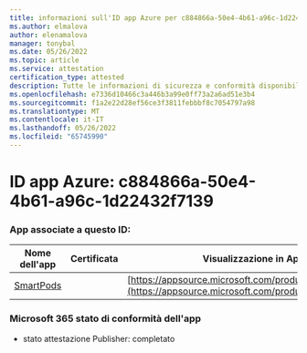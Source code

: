 ```yaml
---
title: informazioni sull'ID app Azure per c884866a-50e4-4b61-a96c-1d22432f7139
ms.author: elmalova
author: elenamalova
manager: tonybal
ms.date: 05/26/2022
ms.topic: article
ms.service: attestation
certification_type: attested
description: Tutte le informazioni di sicurezza e conformità disponibili per c884866a-50e4-4b61-a96c-1d22432f7139.
ms.openlocfilehash: e7336d10466c3a446b3a99e0ff73a2a6ad51e3b4
ms.sourcegitcommit: f1a2e22d28ef56ce3f3811febbbf8c7054797a98
ms.translationtype: MT
ms.contentlocale: it-IT
ms.lasthandoff: 05/26/2022
ms.locfileid: "65745990"
---
```

# <a name="azure-app-id-c884866a-50e4-4b61-a96c-1d22432f7139"></a>ID app Azure: c884866a-50e4-4b61-a96c-1d22432f7139


### <a name="apps-associated-with-this-id"></a>App associate a questo ID:
| **Nome dell'app** | **Certificata** | **Visualizzazione in AppSource** |
|--------------|---------------|-----------------------|
| [SmartPods](../forward/WA200004105.md) |  | [https://appsource.microsoft.com/product/office/WA200004105](https://appsource.microsoft.com/product/office/WA200004105) |

### <a name="microsoft-365-app-compliance-status"></a>Microsoft 365 stato di conformità dell'app
- stato attestazione Publisher: completato
